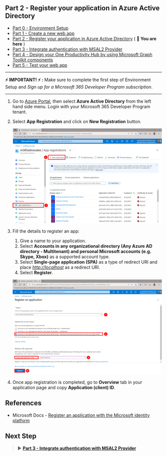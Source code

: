 ## Part 2 - Register your application in Azure Active Directory

- [Part 0 - Environment Setup](/Labs/00-Setup.md)
- [Part 1 - Create a new web app](/Labs/01-Create_new_app.md)
- [Part 2 - Register your application in Azure Active Directory](/Labs/02-Register_your_app_in_Azure_AD.md) ( **📍 You are here** )
- [Part 3 - Integrate authentication with MSAL2 Provider](/Labs/03-Initialize_MGT_and_auth_page.md)
- [Part 4 - Design your One Productivity Hub by using Microsoft Graph Toolkit components](/Labs/04-Design_your_app_using_MGT_components.md)
- [Part 5 - Test your web app](/Labs/05-Test_your_app.md)

---
**⚡ IMPORTANT! ⚡ :** Make sure to complete the first step of Environment Setup and *Sign up for a Microsoft 365 Developer Program subscription*.

---

1. Go to [Azure Portal](https://portal.azure.com), then select **Azure Active Directory** from the left hand side menu. Login with your Microsoft 365 Developer Program tenant.

1. Select **App Registration** and click on **New Registration** button.

   ![AAD Registration](Images/aad1.png)

1. Fill the details to register an app:
   1. Give a name to your application.
   2. Select **Accounts in any organizational directory (Any Azure AD directory - Multitenant) and personal Microsoft accounts (e.g. Skype, Xbox)** as a supported account type.
   3. Select **Single-page application (SPA)** as a type of redirect URI and place *<http://localhost>* as a redirect URI.
   4. Select **Register**.

    ![AAD Registration](Images/aad2.png)

1. Once app registration is completed, go to **Overview** tab in your application page and copy **Application (client) ID**.

## References

- Microsoft Docs - [Register an application with the Microsoft identity platform](https://cda.ms/1Jk)

## Next Step

> ▶️ **[Part 3 - Integrate authentication with MSAL2 Provider](/Labs/03-Initialize_MGT_and_auth_page.md)**
